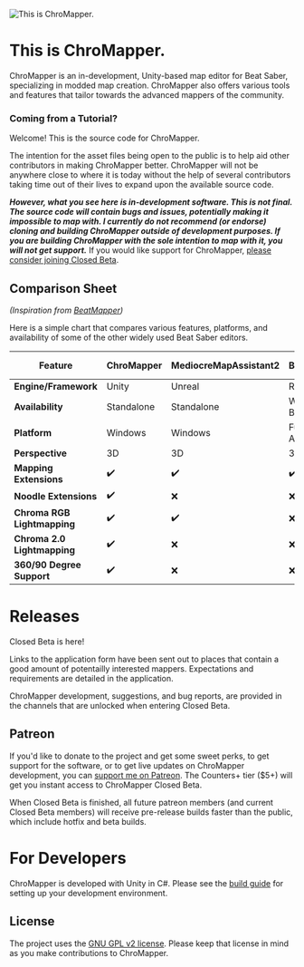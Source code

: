 ﻿![This is ChroMapper.](https://i.imgur.com/nQ7caC2.png)

# This is ChroMapper.
ChroMapper is an in-development, Unity-based map editor for Beat Saber, specializing in modded map creation. ChroMapper also offers various tools and features that tailor towards the advanced mappers of the community.

### Coming from a Tutorial?
Welcome! This is the source code for ChroMapper.

The intention for the asset files being open to the public is to help aid other contributors in making ChroMapper better. ChroMapper will not be anywhere close to where it is today without the help of several contributors taking time out of their lives to expand upon the available source code.

***However, what you see here is in-development software. This is not final. The source code will contain bugs and issues, potentially making it impossible to map with. I currently do not recommend (or endorse) cloning and building ChroMapper outside of development purposes. If you are building ChroMapper with the sole intention to map with it, you will not get support.*** If you would like support for ChroMapper, [please consider joining Closed Beta](https://github.com/Caeden117/ChroMapper#releases).

## Comparison Sheet
*(Inspiration from [BeatMapper](https://github.com/joshwcomeau/beatmapper))*

Here is a simple chart that compares various features, platforms, and availability of some of the other widely used Beat Saber editors.

|Feature|ChroMapper|MediocreMapAssistant2|BeatMapper|Official Editor|
|-|-|-|-|-|
|**Engine/Framework**|Unity|Unreal|React|Unity|
|**Availability**|Standalone|Standalone|Web Browser|Bundled|
|**Platform**|Windows|Windows|Fuckin' Anywhere|Windows|
|**Perspective**|3D|3D|3D/2D|2D|
|**Mapping Extensions**|✔️|✔️|✔️|❌|
|**Noodle Extensions**|✔️|❌|❌|❌|
|**Chroma RGB Lightmapping**|✔️|✔️|❌|❌|
|**Chroma 2.0 Lightmapping**|✔️|❌|❌|❌|
|**360/90 Degree Support**|✔️|❌|❌|✔️|

# Releases

Closed Beta is here!

Links to the application form have been sent out to places that contain a good amount of potentailly interested mappers. Expectations and requirements are detailed in the application.

ChroMapper development, suggestions, and bug reports, are provided in the channels that are unlocked when entering Closed Beta.

## Patreon

If you'd like to donate to the project and get some sweet perks, to get support for the software, or to get live updates on ChroMapper development, you can [support me on Patreon](https://www.patreon.com/Caeden117). The Counters+ tier ($5+) will get you instant access to ChroMapper Closed Beta.

When Closed Beta is finished, all future patreon members (and current Closed Beta members) will receive pre-release builds faster than the public, which include hotfix and beta builds.

# For Developers
ChroMapper is developed with Unity in C#. Please see the [build guide](BUILD.md) for setting up your development environment.

## License
The project uses the [GNU GPL v2 license](https://github.com/Caeden117/ChroMapper/blob/master/LICENSE). Please keep that license in mind as you make contributions to ChroMapper.
